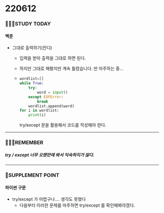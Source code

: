 # 220612

### 👨🏼‍🏫STUDY TODAY

#### 백준

- 그대로 출력하기(잔디)
  - 입력을 받아 출력을 그대로 하면 된다.
  
  - 하지만 그대로 해봤지만 계속 틀렸습니다. 만 마주하는 중...
  
  - ```python
    wordlist=[]
    while True:
        try:
            word = input()
        except EOFError:
            break
        wordlist.append(word)
    for i in wordlist:
        print(i)
    ```
  
    try/except 문을 활용해서 코드를 작성해야 한다.

---

### 💆🏼‍♂️REMEMBER

##### try / except 너무 오랜만에 봐서 익숙하지가 않다.

---

### 💫SUPPLEMENT POINT

#### 파이썬 구문

- try/except 가 어렵구나.... 생각도 못했다
  - 다음부터 이러한 문제를 마주하면 try/except 를 확인해봐야겠다.
